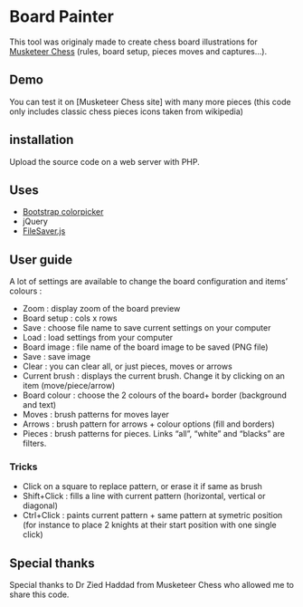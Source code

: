 # Board Painter 

This tool was originaly made to create chess board illustrations for [Musketeer Chess](http://musketeerchess.net) (rules, board setup, pieces moves and captures...).

## Demo

You can test it on [Musketeer Chess site] with many more pieces (this code only includes classic chess pieces icons taken from wikipedia)

## installation

Upload the source code on a web server with PHP. 

## Uses

- [Bootstrap colorpicker](https://github.com/itsjavi/bootstrap-colorpicker)
- jQuery
- [FileSaver.js](https://github.com/eligrey/FileSaver.js)

## User guide 

A lot of settings are available to change the board configuration and items’ colours :

- Zoom : display zoom of the board preview
- Board setup : cols x rows
- Save : choose file name to save current settings on your computer
- Load : load settings from your computer
- Board image : file name of the board image to be saved (PNG file)
- Save : save image
- Clear : you can clear all, or just pieces, moves or arrows
- Current brush : displays the current brush. Change it by clicking on an item (move/piece/arrow)
- Board colour : choose the 2 colours of the board+ border (background and text)
- Moves : brush patterns for moves layer
- Arrows : brush pattern for arrows + colour options (fill and borders)
- Pieces : brush patterns for pieces. Links “all”, “white” and “blacks” are filters.

### Tricks 

- Click on a square to replace pattern, or erase it if same as brush
- Shift+Click : fills a line with current pattern (horizontal, vertical or diagonal)
- Ctrl+Click : paints current pattern + same pattern at symetric position (for instance to place 2 knights at their start position with one single click)

## Special thanks

Special thanks to Dr Zied Haddad from Musketeer Chess who allowed me to share this code.